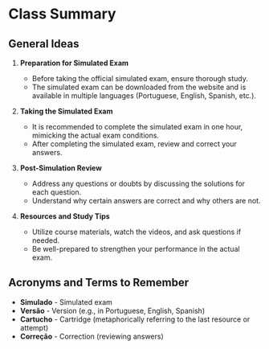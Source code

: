 # Class Summary

## General Ideas

1. **Preparation for Simulated Exam**
   - Before taking the official simulated exam, ensure thorough study.
   - The simulated exam can be downloaded from the website and is available in multiple languages (Portuguese, English, Spanish, etc.).

2. **Taking the Simulated Exam**
   - It is recommended to complete the simulated exam in one hour, mimicking the actual exam conditions.
   - After completing the simulated exam, review and correct your answers.

3. **Post-Simulation Review**
   - Address any questions or doubts by discussing the solutions for each question.
   - Understand why certain answers are correct and why others are not.

4. **Resources and Study Tips**
   - Utilize course materials, watch the videos, and ask questions if needed.
   - Be well-prepared to strengthen your performance in the actual exam.

## Acronyms and Terms to Remember

- **Simulado** - Simulated exam
- **Versão** - Version (e.g., in Portuguese, English, Spanish)
- **Cartucho** - Cartridge (metaphorically referring to the last resource or attempt)
- **Correção** - Correction (reviewing answers)
